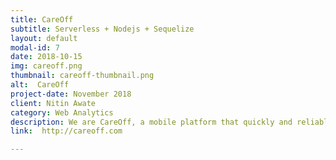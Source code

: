 ```yaml
---
title: CareOff
subtitle: Serverless + Nodejs + Sequelize
layout: default
modal-id: 7
date: 2018-10-15
img: careoff.png
thumbnail: careoff-thumbnail.png
alt:  CareOff
project-date: November 2018
client: Nitin Awate
category: Web Analytics
description: We are CareOff, a mobile platform that quickly and reliably connects caregivers to residential care homes, with a high wage for workers and low costs for employers.
link:  http://careoff.com

---
```

